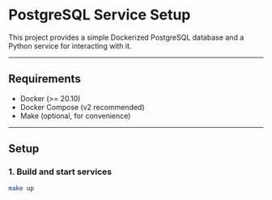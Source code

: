 # PostgreSQL Service Setup

This project provides a simple Dockerized PostgreSQL database and a Python service for interacting with it.

---

## Requirements
- Docker (>= 20.10)
- Docker Compose (v2 recommended)
- Make (optional, for convenience)

---

## Setup

### 1. Build and start services
```bash
make up
```

